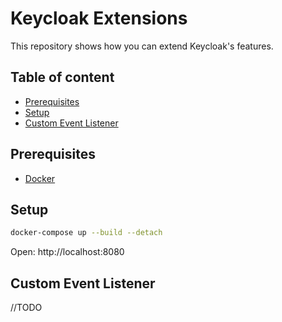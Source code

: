 # Keycloak Extensions

This repository shows how you can extend Keycloak's features.

## Table of content

- [Prerequisites](#prerequesites)
- [Setup](#setup)
- [Custom Event Listener](#custom-event-listener)

## Prerequisites

- [Docker](https://docs.docker.com/get-docker/)


## Setup

```sh
docker-compose up --build --detach
```

Open: http://localhost:8080

## Custom Event Listener

//TODO
